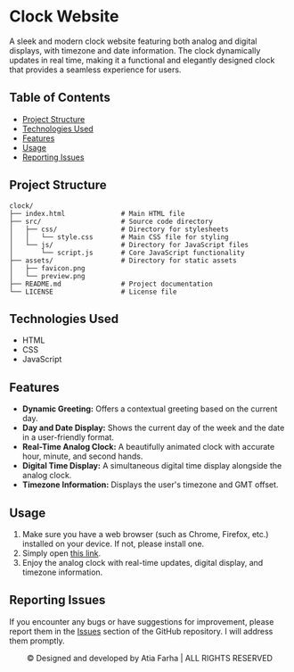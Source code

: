 # Clock Website

A sleek and modern clock website featuring both analog and digital displays, with timezone and date information. The clock dynamically updates in real time, making it a functional and elegantly designed clock that provides a seamless experience for users.

## Table of Contents

- [Project Structure](#project-structure)
- [Technologies Used](#technologies-used)
- [Features](#features)
- [Usage](#usage)
- [Reporting Issues](#reporting-issues)

## Project Structure

```plaintext
clock/
├── index.html              # Main HTML file
├── src/                    # Source code directory
│   ├── css/                # Directory for stylesheets
│   │   └── style.css       # Main CSS file for styling
│   └── js/                 # Directory for JavaScript files
│       └── script.js       # Core JavaScript functionality
├── assets/                 # Directory for static assets
│   ├── favicon.png
│   └── preview.png
├── README.md               # Project documentation
└── LICENSE                 # License file
```

## Technologies Used

- HTML
- CSS
- JavaScript

## Features

- **Dynamic Greeting:** Offers a contextual greeting based on the current day.
- **Day and Date Display:** Shows the current day of the week and the date in a user-friendly format.
- **Real-Time Analog Clock:** A beautifully animated clock with accurate hour, minute, and second hands.
- **Digital Time Display:** A simultaneous digital time display alongside the analog clock.
- **Timezone Information:** Displays the user's timezone and GMT offset.

## Usage

1. Make sure you have a web browser (such as Chrome, Firefox, etc.) installed on your device. If not, please install one.
2. Simply open <a href="https://atia-farha.github.io/analog-clock/" target="_blank">this link</a>.
3. Enjoy the analog clock with real-time updates, digital display, and timezone information.

## Reporting Issues

If you encounter any bugs or have suggestions for improvement, please report them in the <a href="https://github.com/Atia-Farha/stopwatch/issues" target="_blank">Issues</a> section of the GitHub repository. I will address them promptly.


<p align="center">© Designed and developed by Atia Farha | ALL RIGHTS RESERVED</p>
